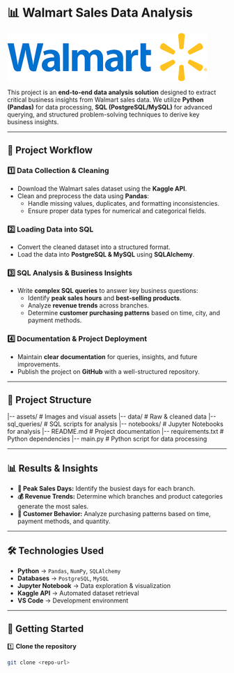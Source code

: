 # 📊 Walmart Sales Data Analysis

![Project Banner](https://github.com/Diganta404/walmart-data-exploration/blob/main/home.png)

This project is an **end-to-end data analysis solution** designed to extract critical business insights from Walmart sales data. We utilize **Python (Pandas)** for data processing, **SQL (PostgreSQL/MySQL)** for advanced querying, and structured problem-solving techniques to derive key business insights. 

---

## 🚀 Project Workflow

### **1️⃣ Data Collection & Cleaning**
- Download the Walmart sales dataset using the **Kaggle API**.
- Clean and preprocess the data using **Pandas**:
  - Handle missing values, duplicates, and formatting inconsistencies.
  - Ensure proper data types for numerical and categorical fields.

### **2️⃣ Loading Data into SQL**
- Convert the cleaned dataset into a structured format.
- Load the data into **PostgreSQL & MySQL** using **SQLAlchemy**.

### **3️⃣ SQL Analysis & Business Insights**
- Write **complex SQL queries** to answer key business questions:
  - Identify **peak sales hours** and **best-selling products**.
  - Analyze **revenue trends** across branches.
  - Determine **customer purchasing patterns** based on time, city, and payment methods.

### **4️⃣ Documentation & Project Deployment**
- Maintain **clear documentation** for queries, insights, and future improvements.
- Publish the project on **GitHub** with a well-structured repository.

---

## 📂 Project Structure

|-- assets/ # Images and visual assets |-- data/ # Raw & cleaned data |-- sql_queries/ # SQL scripts for analysis |-- notebooks/ # Jupyter Notebooks for analysis |-- README.md # Project documentation |-- requirements.txt # Python dependencies |-- main.py # Python script for data processing




---

## 📊 Results & Insights

- **📅 Peak Sales Days:** Identify the busiest days for each branch.
- **💰 Revenue Trends:** Determine which branches and product categories generate the most sales.
- **🛒 Customer Behavior:** Analyze purchasing patterns based on time, payment methods, and quantity.

---

## 🛠️ Technologies Used

- **Python** → `Pandas`, `NumPy`, `SQLAlchemy`
- **Databases** → `PostgreSQL`, `MySQL`
- **Jupyter Notebook** → Data exploration & visualization
- **Kaggle API** → Automated dataset retrieval
- **VS Code** → Development environment

---

## 🔧 Getting Started

1️⃣ **Clone the repository**  
```bash
git clone <repo-url>
